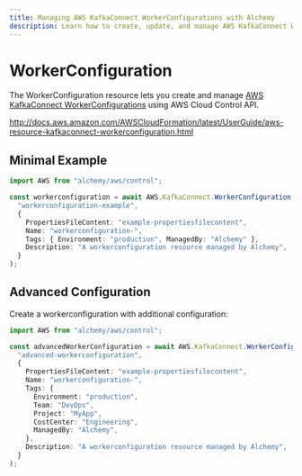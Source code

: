 ```yaml
---
title: Managing AWS KafkaConnect WorkerConfigurations with Alchemy
description: Learn how to create, update, and manage AWS KafkaConnect WorkerConfigurations using Alchemy Cloud Control.
---
```


# WorkerConfiguration

The WorkerConfiguration resource lets you create and manage [AWS KafkaConnect WorkerConfigurations](https://docs.aws.amazon.com/kafkaconnect/latest/userguide/) using AWS Cloud Control API.

http://docs.aws.amazon.com/AWSCloudFormation/latest/UserGuide/aws-resource-kafkaconnect-workerconfiguration.html

## Minimal Example

```ts
import AWS from "alchemy/aws/control";

const workerconfiguration = await AWS.KafkaConnect.WorkerConfiguration(
  "workerconfiguration-example",
  {
    PropertiesFileContent: "example-propertiesfilecontent",
    Name: "workerconfiguration-",
    Tags: { Environment: "production", ManagedBy: "Alchemy" },
    Description: "A workerconfiguration resource managed by Alchemy",
  }
);
```

## Advanced Configuration

Create a workerconfiguration with additional configuration:

```ts
import AWS from "alchemy/aws/control";

const advancedWorkerConfiguration = await AWS.KafkaConnect.WorkerConfiguration(
  "advanced-workerconfiguration",
  {
    PropertiesFileContent: "example-propertiesfilecontent",
    Name: "workerconfiguration-",
    Tags: {
      Environment: "production",
      Team: "DevOps",
      Project: "MyApp",
      CostCenter: "Engineering",
      ManagedBy: "Alchemy",
    },
    Description: "A workerconfiguration resource managed by Alchemy",
  }
);
```

